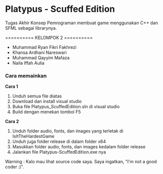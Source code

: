 # Platypus - Scuffed Edition
Tugas Akhir Konsep Pemrograman membuat game menggunakan C++ dan SFML sebagai librarynya.

========== KELOMPOK 2 ==========
- Muhammad Ryan Fikri Fakhrezi
- Khansa Ardhani Nareswari
- Muhammad Qayyim Mafaza
- Naila Iffah Aulia

### Cara memainkan
**Cara 1**
1. Unduh semua file diatas
2. Download dan install visual studio
3. Buka file Platypus_ScuffedEdition.sln di visual studio
4. Build dengan menekan tombol F5

**Cara 2**
1. Unduh folder audio, fonts, dan images yang terletak di IsItTheHardestGame
2. Unduh juga folder release di dalam folder x64
3. Masukkan folder audio, fonts, dan images kedalam folder release
4. Jalankan file Platypus-ScuffedEdition.exe nya


Warning : Kalo mau lihat source code saya. Saya ingatkan, "I'm not a good coder :)".
